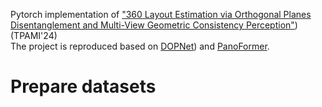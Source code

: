 Pytorch implementation of ["360 Layout Estimation via Orthogonal Planes Disentanglement and Multi-View Geometric Consistency Perception"](https://ieeexplore.ieee.org/stamp/stamp.jsp?arnumber=10634822)) (TPAMI'24)  
The project is reproduced based on [DOPNet](https://github.com/zhijieshen-bjtu/DOPNet)) and [PanoFormer](https://github.com/zhijieshen-bjtu/PanoFormer). 
# Prepare datasets


